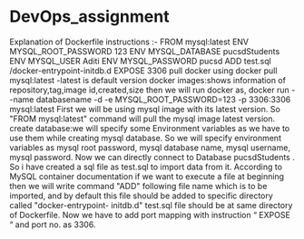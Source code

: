 # DevOps_assignment
Explanation of Dockerfile instructions :-
FROM mysql:latest
ENV MYSQL_ROOT_PASSWORD 123
ENV MYSQL_DATABASE pucsdStudents
ENV MYSQL_USER Aditi
ENV MYSQL_PASSWORD pucsd
ADD test.sql /docker-entrypoint-initdb.d
EXPOSE 3306
pull docker using
docker pull mysql:latest
-latest is default version
docker images:shows information of repository,tag,image id,created,size
then we will run docker as,
docker run --name databasename -d -e MYSQL_ROOT_PASSWORD=123 -p 3306:3306 
mysql:latest
First we will be using mysql image with its latest version. So "FROM mysql:latest" 
command will pull the mysql image latest version.
create database:we will specify some Environment variables as we have to use them 
while creating mysql database.
So we will specify environment variables as mysql root
password, mysql database name, mysql username, mysql password. Now we can directly 
connect to Database pucsdStudents .
So i have created a sql file as test.sql to import data from it.
According to MySQL container documentation if we want to execute a file at 
beginning
then we will write command "ADD" following file name which is to be imported, and 
by
default this file should be added to specific directory called "docker-entrypoint-
initdb.d" test.sql file should be at same directory of Dockerfile.
Now we have to add port mapping with instruction “ EXPOSE “ and port no. as 3306.
